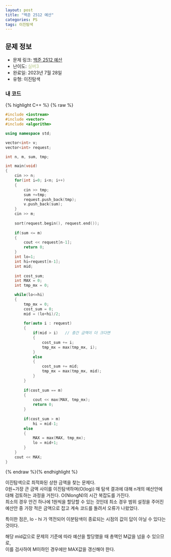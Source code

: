 ```yaml
---
layout: post
title: "백준 2512 예산"
categories: PS
tags: 이진탐색
---
```


## 문제 정보
- 문제 링크: [백준 2512 예산](https://www.acmicpc.net/problem/2512)
- 난이도: <span style="color:#B5C78A">실버3</span>
- 완료일: 2023년 7월 28일
- 유형: 이진탐색

### 내 코드

{% highlight C++ %} {% raw %}
```C++
#include <iostream>
#include <vector>
#include <algorithm>

using namespace std;

vector<int> v;
vector<int> request;

int n, m, sum, tmp;

int main(void)
{
	cin >> n;
	for(int i=0; i<n; i++)
	{
		cin >> tmp;
		sum +=tmp;
		request.push_back(tmp);
		v.push_back(sum);
	}
	cin >> m;
	
	sort(request.begin(), request.end());
	
	if(sum <= m)
	{
		cout << request[n-1];
		return 0;
	}
	int lo=1;
	int hi=request[n-1];
	int mid;
	
	int cost_sum;
	int MAX = 0;
	int tmp_mx = 0;

	while(lo<=hi)
	{
		tmp_mx = 0;
		cost_sum = 0;
		mid = (lo+hi)/2;
		
		for(auto i : request)
		{
			if(mid > i)   // 중간 금액이 더 크다면
			{
				cost_sum +=	i;
				tmp_mx = max(tmp_mx, i);
			}
			else
			{
				cost_sum += mid;
				tmp_mx = max(tmp_mx, mid);
			}	
		}
		
		if(cost_sum == m)
		{
			cout << max(MAX, tmp_mx);
			return 0;
		}
		
		if(cost_sum > m)
			hi = mid-1;
		else
		{
			MAX = max(MAX, tmp_mx);
			lo = mid+1;
		}
	}
	cout << MAX;
}
```
{% endraw %}{% endhighlight %}

이진탐색으로 최적화된 상한 금액을 찾는 문제다.  
0원~가장 큰 금액 사이를 이진탐색하며(O(log)) 매 탐색 결과에 대해 n개의 예산안에 대해 검토하는 과정을 거친다. O(NlongN)의 시간 복잡도를 가진다.  
최소의 경우 안건 하나에 1원씩을 할당할 수 있는 것인데 최소 경우 범위 설정을 주어진 예산안 중 가장 적은 금액으로 잡고 계속 코드를 돌려서 오류가 나왔었다.  

특이한 점은, lo - hi 가 역전되어 이분탐색이 종료되는 시점의 값이 답이 아닐 수 있다는 것이다.

해당 mid값으로 문제의 기준에 따라 예산을 할당했을 때 총액인 M값을 넘을 수 있으므로,   
이를 검사하여 M이하인 경우에만 MAX값을 갱신해야 한다.  

